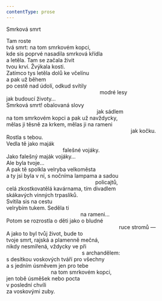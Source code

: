 ```yaml
---
contentType: prose
---
```


Smrková smrt

Tam roste  
tvá smrt: na tom smrkovém kopci,  
kde sis poprvé nasadila smrková křídla  
a letěla. Tam se začala živit  
tvou krví. Žvýkala kosti.  
Zatímco tys letěla dolů ke včelínu  
a pak už během  
po cestě nad údolí, odkud svítily  
                                                               modré lesy  
jak budoucí životy…  
Smrková smrt! obalovaná slovy  
                                                             jak sádlem  
na tom smrkovém kopci a pak už navždycky,  
mělas ji těsně za krkem, mělas ji na rameni  
                                                                                    jak kočku.  
Rostla s tebou.  
Vedla tě jako maják  
                                      falešné vojáky.  
Jako falešný maják vojáky…  
Ale byla tvoje…  
A pak tě spolkla velryba velkoměsta  
a ty jsi byla v ní, s nočníma lampama a sadou  
                                                            policajtů,  
celá zkostkovatělá kavárnama, tím divadlem  
skákavých vinných trpaslíků.  
Svítila sis na cestu  
velrybím tukem. Seděla ti  
                                                  na rameni…  
Potom se rozrostla o děti jako o bludné  
                                                                            ruce stromů —  
A jako to byl tvůj život, bude to  
tvoje smrt, rajská a plamenně mečná,  
nikdy nesmířená, vždycky ve při  
                                                   s archandělem:  
s desítkou voskových tváří pro všechny  
a s jedním úsměvem jen pro tebe  
                              na tom smrkovém kopci,  
jen tobě úsměšek nebo pocta  
v poslední chvíli  
za voskovými zuby.
